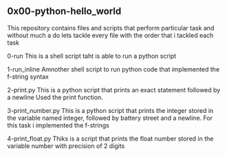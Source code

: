 ## 0x00-python-hello_world
This repository contains files and scripts that perform particular task and without much a do lets tackle every file with the order that i tackled each task

0-run
This is a shell script taht is able to run a python script

1-run_inline
Amnother shell script to run python code that implemented the f-string syntax

2-print.py
This is a python script that prints an exact statement followed by a newline
Used the print function.

3-print_number.py
This is a python script that prints the integer stored in the variable named integer, followed by battery street and a newline.
For this task i implemented the f-strings

4-print_float.py
Thiks is a script that prints the float number stored in the variable number with precision of 2 digits
